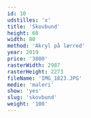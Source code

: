 ```yaml
---
id: 10
udstilles: 'x'
title: 'Skovbund'
height: 60
width: 80
method: 'Akryl på lærred'
year: 2019
price: '3800'
rasterWidth: 2987
rasterHeight: 2273
fileName: 'IMG_1823.JPG'
medie: 'maleri'
show: 'yes'
slug: 'skovbund'
weight: '100'
---
```

